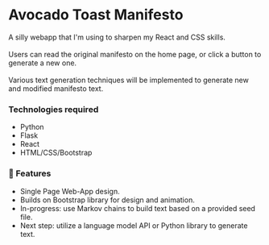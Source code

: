 # Avocado Toast Manifesto

A silly webapp that I'm using to sharpen my React and CSS skills.<br><br>
Users can read the original manifesto on the home page, or click a button to generate a new one.<br><br>
Various text generation techniques will be implemented to generate new and modified manifesto text.

### Technologies required

- Python
- Flask
- React
- HTML/CSS/Bootstrap

### :avocado: Features

- Single Page Web-App design.
- Builds on Bootstrap library for design and animation.
- In-progress: use Markov chains to build text based on a provided seed file.
- Next step: utilize a language model API or Python library to generate text.